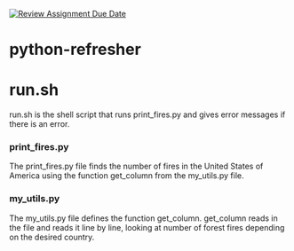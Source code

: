 [![Review Assignment Due Date](https://classroom.github.com/assets/deadline-readme-button-24ddc0f5d75046c5622901739e7c5dd533143b0c8e959d652212380cedb1ea36.svg)](https://classroom.github.com/a/oQi7O4AA)
# python-refresher

# run.sh
run.sh is the shell script that runs print_fires.py and gives error messages if there is an error. 
### print_fires.py
The print_fires.py file finds the number of fires in the United States of America using the function get_column from the my_utils.py file.
### my_utils.py 
The my_utils.py file defines the function get_column. get_column reads in the file and reads it line by line, looking at number of forest fires depending on the desired country. 